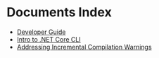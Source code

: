 Documents Index
===============

- [Developer Guide](developer-guide.md)
- [Intro to .NET Core CLI](intro-to-cli.md)
- [Addressing Incremental Compilation Warnings](addressing-incremental-compilation-warnings.md)
